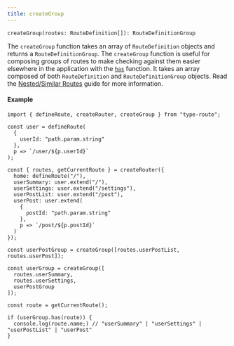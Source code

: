 ```yaml
---
title: createGroup
---
```


```tsx
createGroup(routes: RouteDefinition[]): RouteDefinitionGroup
```

The `createGroup` function takes an array of `RouteDefinition` objects and returns a `RouteDefinitionGroup`. The `createGroup` function is useful for composing groups of routes to make checking against them easier elsewhere in the application with the [`has`](./has.md) function. It takes an array composed of both `RouteDefinition` and `RouteDefinitionGroup` objects. Read the [Nested/Similar Routes](../../guides/nested-similar-routes.md) guide for more information.

#### Example

```tsx codesandbox-standard
import { defineRoute, createRouter, createGroup } from "type-route";

const user = defineRoute(
  {
    userId: "path.param.string"
  },
  p => `/user/${p.userId}`
);

const { routes, getCurrentRoute } = createRouter({
  home: defineRoute("/"),
  userSummary: user.extend("/"),
  userSettings: user.extend("/settings"),
  userPostList: user.extend("/post"),
  userPost: user.extend(
    {
      postId: "path.param.string"
    },
    p => `/post/${p.postId}`
  )
});

const userPostGroup = createGroup([routes.userPostList, routes.userPost]);

const userGroup = createGroup([
  routes.userSummary,
  routes.userSettings,
  userPostGroup
]);

const route = getCurrentRoute();

if (userGroup.has(route)) {
  console.log(route.name;) // "userSummary" | "userSettings" | "userPostList" | "userPost"
}
```
